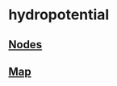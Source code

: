 # hydropotential

## [Nodes]("https://github.com/armistec/hydropotential/tree/master/nodes/index.html")

## [Map](https://www.google.com)
